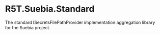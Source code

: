 # R5T.Suebia.Standard
The standard ISecretsFilePathProvider implementation aggregation library for the Suebia project.
